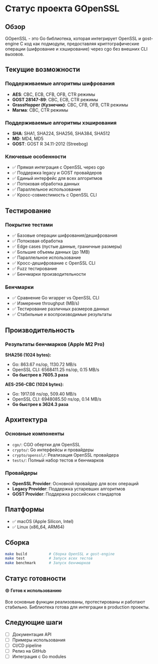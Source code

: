 # Статус проекта GOpenSSL

## Обзор
GOpenSSL - это Go библиотека, которая интегрирует OpenSSL и gost-engine C код как подмодули, предоставляя криптографические операции (шифрование и хэширование) через cgo без внешних CLI вызовов.

## Текущие возможности

### Поддерживаемые алгоритмы шифрования
- **AES**: CBC, ECB, CFB, OFB, CTR режимы
- **GOST 28147-89**: CBC, ECB, CTR режимы  
- **GrassHopper (Кузнечик)**: CBC, CFB, OFB, CTR режимы
- **Магма**: CBC, CTR режимы

### Поддерживаемые алгоритмы хэширования
- **SHA**: SHA1, SHA224, SHA256, SHA384, SHA512
- **MD**: MD4, MD5
- **GOST**: GOST R 34.11-2012 (Streebog)

### Ключевые особенности
- ✅ Прямая интеграция с OpenSSL через cgo
- ✅ Поддержка legacy и GOST провайдеров
- ✅ Единый интерфейс для всех алгоритмов
- ✅ Потоковая обработка данных
- ✅ Параллельное использование
- ✅ Кросс-совместимость с OpenSSL CLI

## Тестирование

### Покрытие тестами
- ✅ Базовые операции шифрования/дешифрования
- ✅ Потоковая обработка
- ✅ Edge cases (пустые данные, граничные размеры)
- ✅ Большие объемы данных (до 1MB)
- ✅ Параллельное использование
- ✅ Кросс-дешифрование с OpenSSL CLI
- ✅ Fuzz тестирование
- ✅ Бенчмарки производительности

### Бенчмарки
- ✅ Сравнение Go wrapper vs OpenSSL CLI
- ✅ Измерение throughput (MB/s)
- ✅ Тестирование различных размеров данных
- ✅ Стабильные и воспроизводимые результаты

## Производительность

### Результаты бенчмарков (Apple M2 Pro)
**SHA256 (1024 bytes):**
- Go: 863.67 ns/op, 1130.72 MB/s
- OpenSSL CLI: 6568411.25 ns/op, 0.15 MB/s
- **Go быстрее в 7605.3 раза**

**AES-256-CBC (1024 bytes):**
- Go: 1917.08 ns/op, 509.40 MB/s  
- OpenSSL CLI: 6948085.50 ns/op, 0.14 MB/s
- **Go быстрее в 3624.3 раза**

## Архитектура

### Основные компоненты
- `cgo/`: CGO обертки для OpenSSL
- `crypto/`: Go интерфейсы и провайдеры
- `crypto/openssl/`: Реализация OpenSSL провайдера
- `tests/`: Полный набор тестов и бенчмарков

### Провайдеры
- **OpenSSL Provider**: Основной провайдер для всех операций
- **Legacy Provider**: Поддержка устаревших алгоритмов
- **GOST Provider**: Поддержка российских стандартов

## Платформы
- ✅ macOS (Apple Silicon, Intel)
- ✅ Linux (x86_64, ARM64)

## Сборка
```bash
make build          # Сборка OpenSSL и gost-engine
make test           # Запуск всех тестов
make benchmark      # Запуск бенчмарков
```

## Статус готовности
🟢 **Готов к использованию**

Все основные функции реализованы, протестированы и работают стабильно. Библиотека готова для интеграции в production проекты.

## Следующие шаги
- [ ] Документация API
- [ ] Примеры использования
- [ ] CI/CD pipeline
- [ ] Релиз на GitHub
- [ ] Интеграция с Go modules 